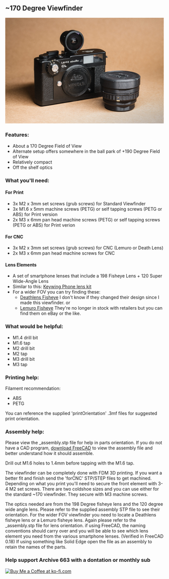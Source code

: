 ## ~170 Degree Viewfinder
![productShot001](https://github.com/Archive-663/samyang7_5mm/blob/main/ASSETS/PRODUCT/sam7_5_product%20(22).jpg)

### Features:
- About a 170 Degree Field of View
- Alternate setup offers somewhere in the ball park of +190 Degree Field of View
- Relatively compact
- Off the shelf optics

### What you'll need:

#### For Print
- 3x M2 x 3mm set screws (grub screws) for Standard Viewfinder
- 3x M1.6 x 5mm machine screws (PETG) or self tapping screws (PETG or ABS) for Print version
- 2x M3 x 6mm pan head machine screws (PETG) or self tapping screws (PETG or ABS) for Print verion

#### For CNC
- 3x M2 x 3mm set screws (grub screws) for CNC (Lemuro or Death Lens)
- 2x M3 x 6mm pan head machine screws for CNC

#### Lens Elements
- A set of smartphone lenses that include a 198 Fisheye Lens + 120 Super Wide-Angle Lens
- Similar to this: [Keywing Phone lens kit](https://www.amazon.com/gp/product/B08DQRKY6D/ref=ppx_yo_dt_b_search_asin_title?ie=UTF8&psc=1)
- For a wider FOV you can try finding these:
    - [Deathlens Fisheye](https://www.deathdigital.com/collections/all/products/fisheye-lens-iphone-14) I don't know if they changed their design since I made this viewfinder.
	    or    
    - [Lemuro Fisheye](https://www.amazon.co.uk/Lemuro-Fisheye-8mm-Lens-Silver/dp/B07VYL3XXR?ref_=ast_sto_dp&th=1&psc=1) They're no longer in stock with retailers but you can find them on eBay or the like. 

### What would be helpful:
- M1.4 drill bit
- M1.6 tap
- M2 drill bit
- M2 tap
- M3 drill bit
- M3 tap

### Printing help:
Filament recommendation:
- ABS
- PETG

You can reference the supplied 'printOrientation' .3mf files for suggested print orientation.

### Assembly help:
Please view the _assembly.stp file for help in parts orientation. If you do not have a CAD program, <a href="https://www.freecad.org/downloads.php" target="_blank">download FreeCAD</a> to view the assembly file and better understand how it should assemble.

Drill out M1.6 holes to 1.4mm before tapping with the M1.6 tap. 

The viewfinder can be completely done with FDM 3D printing. If you want a better fit and finish send the 'forCNC' STP/STEP files to get machined. Depending on what you print you'll need to secure the front element with 3-4 M2 set screws. There are two coldshoe sizes and you can use either for the standard ~170 viewfinder. They secure with M3 machine screws.

The optics needed are from the 198 Degree fisheye lens and the 120 degree wide angle lens. Please refer to the supplied assembly STP file to see their orientation. For the wider FOV viewfinder you need to locate a Deathlens fisheye lens or a Lemuro fisheye lens. Again please refer to the _assembly.stp file for lens orientation. if using FreeCAD, the naming conventions should carry over and you will be able to see which lens element you need from the various smartphone lenses. (Verified in FreeCAD 0.18) If using something like Solid Edge open the file as an assembly to retain the names of the parts.

### Help support Archive 663 with a dontation or monthly sub

<a href='https://ko-fi.com/P5P3MHMSF' target='_blank'><img height='36' style='border:0px;height:36px;' src='https://storage.ko-fi.com/cdn/kofi2.png?v=3' border='0' alt='Buy Me a Coffee at ko-fi.com' /></a>
